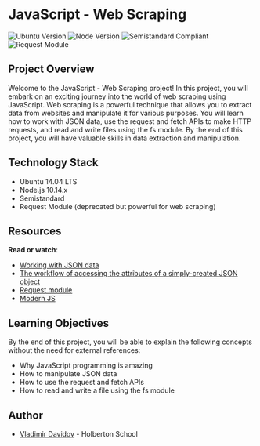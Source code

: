 # JavaScript - Web Scraping

![Ubuntu Version](https://img.shields.io/badge/Ubuntu-14.04%20LTS-green.svg)
![Node Version](https://img.shields.io/badge/Node-10.14.x-blue.svg)
![Semistandard Compliant](https://img.shields.io/badge/Semistandard-Compliant-yellow.svg)
![Request Module](https://img.shields.io/badge/Request-Module-orange.svg)

## Project Overview

Welcome to the JavaScript - Web Scraping project! In this project, you will embark on an exciting journey into the world of web scraping using JavaScript. Web scraping is a powerful technique that allows you to extract data from websites and manipulate it for various purposes. You will learn how to work with JSON data, use the request and fetch APIs to make HTTP requests, and read and write files using the fs module. By the end of this project, you will have valuable skills in data extraction and manipulation.

## Technology Stack

- Ubuntu 14.04 LTS
- Node.js 10.14.x
- Semistandard
- Request Module (deprecated but powerful for web scraping)

## Resources

**Read or watch**:

- [Working with JSON data](https://developer.mozilla.org/en-US/docs/Learn/JavaScript/Objects/JSON)
- [The workflow of accessing the attributes of a simply-created JSON object](https://medium.com/@vietkieutie/the-workflow-of-accessing-the-attributes-of-a-simply-created-json-object-82a5b33e2319)
- [Request module](https://github.com/request/request)
- [Modern JS](https://github.com/mbeaudru/modern-js-cheatsheet)

## Learning Objectives

By the end of this project, you will be able to explain the following concepts without the need for external references:

- Why JavaScript programming is amazing
- How to manipulate JSON data
- How to use the request and fetch APIs
- How to read and write a file using the fs module

## Author

- [Vladimir Davidov](https://github.com/v-dav) - Holberton School
